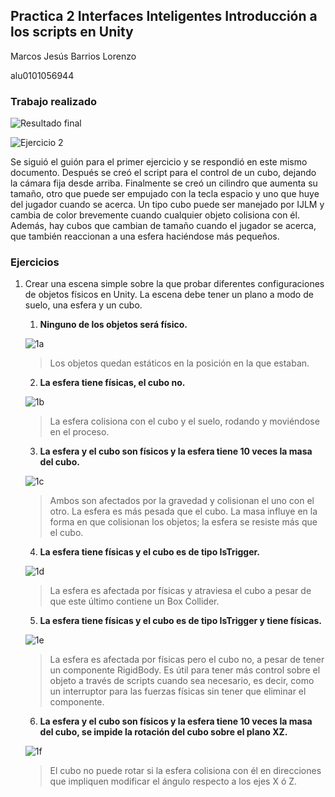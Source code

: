 ## Practica 2 Interfaces Inteligentes Introducción a los scripts en Unity

Marcos Jesús Barrios Lorenzo

alu0101056944

### Trabajo realizado

![Resultado final](assets/finalresult.gif)

![Ejercicio 2](assets/2.gif)


Se siguió el guión para el primer ejercicio y se respondió en este mismo documento. Después se creó el script para el control de un cubo, dejando la cámara fija desde arriba. Finalmente se creó un cilindro que aumenta su tamaño, otro que puede ser empujado con la tecla espacio y uno que huye del jugador cuando se acerca. Un tipo cubo puede ser manejado por IJLM y cambia de color brevemente cuando cualquier objeto colisiona con él. Además, hay cubos que cambian de tamaño cuando el jugador se acerca, que también reaccionan a una esfera haciéndose más pequeños.

### Ejercicios


1. Crear una escena simple sobre la que probar diferentes configuraciones de objetos físicos en Unity. La escena debe tener un plano a modo de suelo, una esfera y un cubo.

    1. **Ninguno de los objetos será físico.**


    ![1a](assets/1a.gif)
    
    > Los objetos quedan estáticos en la posición en la que estaban.
    
    2. **La esfera tiene físicas, el cubo no.**


    ![1b](assets/1b.gif)
    
    
    > La esfera colisiona con el cubo y el suelo, rodando y moviéndose en el proceso.
    
    3. **La esfera y el cubo son físicos y la esfera tiene 10 veces la masa del cubo.**


    ![1c](assets/1c.gif)
    
    
    > Ambos son afectados por la gravedad y colisionan el uno con el otro. La esfera es más pesada que el cubo. La masa influye en la forma en que colisionan los objetos; la esfera se resiste más que el cubo.
    
    4. **La esfera tiene físicas y el cubo es de tipo IsTrigger.**


    ![1d](assets/1d.gif)
    
    
    > La esfera es afectada por físicas y atraviesa el cubo a pesar de que este último contiene un Box Collider.

    5. **La esfera tiene físicas y el cubo es de tipo IsTrigger y tiene físicas.**


     ![1e](assets/1e.gif)
     
     
    > La esfera es afectada por físicas pero el cubo no, a pesar de tener un componente RigidBody. Es útil para tener más control sobre el objeto a través de scripts cuando sea necesario, es decir, como un interruptor para las fuerzas físicas sin tener que eliminar el componente.

    6. **La esfera y el cubo son físicos y la esfera tiene 10 veces la masa del cubo, se impide la rotación del cubo sobre el plano XZ.**


    ![1f](assets/1f.gif)
    
    
    > El cubo no puede rotar si la esfera colisiona con él en direcciones que impliquen modificar el ángulo respecto a los ejes X ó Z.

